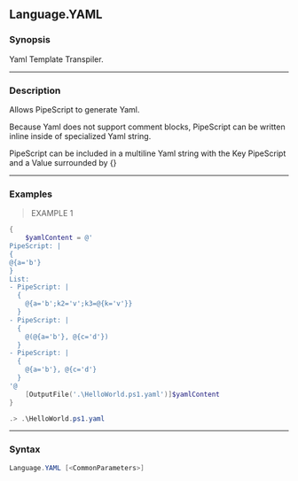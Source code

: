 Language.YAML
-------------

### Synopsis
Yaml Template Transpiler.

---

### Description

Allows PipeScript to generate Yaml.

Because Yaml does not support comment blocks, PipeScript can be written inline inside of specialized Yaml string.

PipeScript can be included in a multiline Yaml string with the Key PipeScript and a Value surrounded by {}

---

### Examples
> EXAMPLE 1

```PowerShell
{
    $yamlContent = @'
PipeScript: |
{
@{a='b'}
}
List:
- PipeScript: |
  {
    @{a='b';k2='v';k3=@{k='v'}}
  }
- PipeScript: |
  {
    @(@{a='b'}, @{c='d'})
  }      
- PipeScript: |
  {
    @{a='b'}, @{c='d'}
  }
'@
    [OutputFile('.\HelloWorld.ps1.yaml')]$yamlContent
}

.> .\HelloWorld.ps1.yaml
```

---

### Syntax
```PowerShell
Language.YAML [<CommonParameters>]
```

